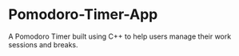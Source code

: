 # Pomodoro-Timer-App
A Pomodoro Timer built using C++ to help users manage their work sessions and breaks.
